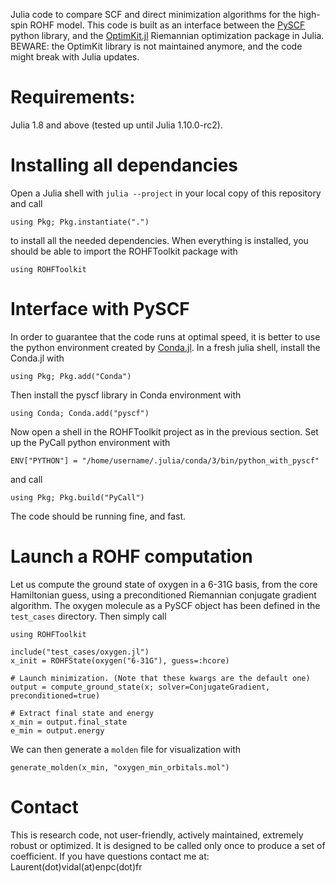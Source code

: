 Julia code to compare SCF and direct minimization algorithms for the high-spin
ROHF model. This code is built as an interface between the [PySCF](https://pyscf.org/)
python library, and the [OptimKit.jl](https://github.com/Jutho/OptimKit.jl)
Riemannian optimization package in Julia. BEWARE: the OptimKit library
is not maintained anymore, and the code might break with Julia updates.

# Requirements:
Julia 1.8 and above (tested up until Julia 1.10.0-rc2).

# Installing all dependancies
Open a Julia shell with `julia --project` in your local copy of this repository and call
```
using Pkg; Pkg.instantiate(".")
``` 
to install all the needed dependencies. When everything is installed, you should be
able to import the ROHFToolkit package with
```
using ROHFToolkit
```

# Interface with PySCF
In order to guarantee that the code runs at optimal speed, it is better
to use the python environment created by [Conda.jl](https://github.com/JuliaPy/Conda.jl).
In a fresh julia shell, install the Conda.jl with
```
using Pkg; Pkg.add("Conda")
```
Then install the pyscf library in Conda environment with
```
using Conda; Conda.add("pyscf")
```
Now open a shell in the ROHFToolkit project as in the previous section.
Set up the PyCall python environment with
```
ENV["PYTHON"] = "/home/username/.julia/conda/3/bin/python_with_pyscf"
```
and call
```
using Pkg; Pkg.build("PyCall")
```
The code should be running fine, and fast.
# Launch a ROHF computation

Let us compute the ground state of oxygen in a 6-31G basis, from the core
Hamiltonian guess, using a preconditioned Riemannian conjugate gradient
algorithm. The oxygen molecule as a PySCF object has been defined in the 
``test_cases`` directory. Then simply call
```
using ROHFToolkit

include("test_cases/oxygen.jl")
x_init = ROHFState(oxygen("6-31G"), guess=:hcore)

# Launch minimization. (Note that these kwargs are the default one)
output = compute_ground_state(x; solver=ConjugateGradient, preconditioned=true)

# Extract final state and energy
x_min = output.final_state
e_min = output.energy
```
We can then generate a `molden` file for visualization with
```
generate_molden(x_min, "oxygen_min_orbitals.mol")
```

# Contact
This is research code, not user-friendly, actively maintained, extremely robust
or optimized.  It is designed to be called only once to produce a set of
coefficient.  If you have questions contact me at:
Laurent(dot)vidal(at)enpc(dot)fr
